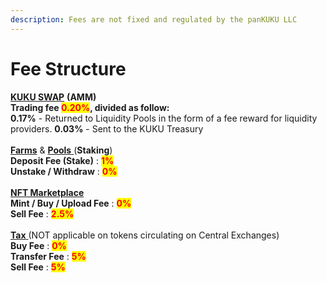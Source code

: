 ```yaml
---
description: Fees are not fixed and regulated by the panKUKU LLC
---
```


# Fee Structure

[**KUKU SWAP**](../../../products/the-exchange/kuku-swap.md) **(AMM)**\
**Trading fee **<mark style="color:red;">**0.20%**</mark>**, divided as follow:** \
**0.17%** - Returned to Liquidity Pools in the form of a fee reward for liquidity providers. **0.03%** - Sent to the KUKU Treasury\
\
[**Farms**](../../../products/the-exchange/farms.md) & [**Pools** ](../../../products/the-exchange/pools.md)(**Staking**)\
**Deposit Fee (Stake)**       :  <mark style="color:red;">**1%**</mark>\
**Unstake / Withdraw**        :  <mark style="color:red;">**0%**</mark>\
\
[**NFT Marketplace**](../../../products/nft-marketplace.md)\
**Mint / Buy / Upload Fee**   : <mark style="color:red;">**0%**</mark>\
**Sell Fee**                                   : <mark style="color:red;">**2.5%**</mark>\
\
[**Tax** ](../../../products/the-kuku-token/tax-system.md)(NOT applicable on tokens circulating on Central Exchanges)\
**Buy Fee**                            : <mark style="color:red;">**0%**</mark>\
**Transfer Fee**                    : <mark style="color:red;">**5%**</mark>\
**Sell Fee**                            : <mark style="color:red;">**5%**</mark>
